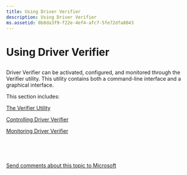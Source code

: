 ```yaml
---
title: Using Driver Verifier
description: Using Driver Verifier
ms.assetid: 0b8da3f9-f22e-4ef4-afc7-5fe72dfa8043
---
```


# Using Driver Verifier


## <span id="ddk_using_driver_verifier_dbg"></span><span id="DDK_USING_DRIVER_VERIFIER_DBG"></span>


Driver Verifier can be activated, configured, and monitored through the Verifier utility. This utility contains both a command-line interface and a graphical interface.

This section includes:

[The Verifier Utility](the-verifier-utility.md)

[Controlling Driver Verifier](controlling-driver-verifier.md)

[Monitoring Driver Verifier](monitoring-driver-verifier.md)

 

 

[Send comments about this topic to Microsoft](mailto:wsddocfb@microsoft.com?subject=Documentation%20feedback%20[devtest\devtest]:%20Using%20Driver%20Verifier%20%20RELEASE:%20%2811/17/2016%29&body=%0A%0APRIVACY%20STATEMENT%0A%0AWe%20use%20your%20feedback%20to%20improve%20the%20documentation.%20We%20don't%20use%20your%20email%20address%20for%20any%20other%20purpose,%20and%20we'll%20remove%20your%20email%20address%20from%20our%20system%20after%20the%20issue%20that%20you're%20reporting%20is%20fixed.%20While%20we're%20working%20to%20fix%20this%20issue,%20we%20might%20send%20you%20an%20email%20message%20to%20ask%20for%20more%20info.%20Later,%20we%20might%20also%20send%20you%20an%20email%20message%20to%20let%20you%20know%20that%20we've%20addressed%20your%20feedback.%0A%0AFor%20more%20info%20about%20Microsoft's%20privacy%20policy,%20see%20http://privacy.microsoft.com/default.aspx. "Send comments about this topic to Microsoft")




